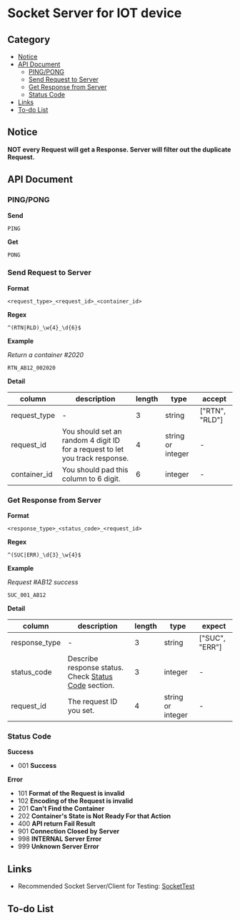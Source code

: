 # Socket Server for IOT device

## Category

- [Notice](#notice)
- [API Document](#api-document)
  - [PING/PONG](#ping_pong)
  - [Send Request to Server](#send-request-to-server)
  - [Get Response from Server](#get-response-from-server)
  - [Status Code](#status-code)
- [Links](#links)
- [To-do List](#to-do-list)

## Notice

**NOT every Request will get a Response. Server will filter out the duplicate Request.**

## API Document

### PING/PONG

**Send**

```
PING
```

**Get**

```
PONG
```

### Send Request to Server

**Format**

```
<request_type>_<request_id>_<container_id>
```

**Regex**

```
^(RTN|RLD)_\w{4}_\d{6}$
```

**Example**

_Return a container #2020_

```
RTN_AB12_002020
```

**Detail**

| column       | description                                                                  | length | type              | accept         |
| ------------ | ---------------------------------------------------------------------------- | ------ | ----------------- | -------------- |
| request_type | -                                                                            | 3      | string            | ["RTN", "RLD"] |
| request_id   | You should set an random 4 digit ID for a request to let you track response. | 4      | string or integer | -              |
| container_id | You should pad this column to 6 digit.                                       | 6      | integer           | -              |

### Get Response from Server

**Format**

```
<response_type>_<status_code>_<request_id>
```

**Regex**

```
^(SUC|ERR)_\d{3}_\w{4}$
```

**Example**

_Request #AB12 success_

```
SUC_001_AB12
```

**Detail**

| column        | description                                                          | length | type              | expect         |
| ------------- | -------------------------------------------------------------------- | ------ | ----------------- | -------------- |
| response_type | -                                                                    | 3      | string            | ["SUC", "ERR"] |
| status_code   | Describe response status. Check [Status Code](#status-code) section. | 3      | integer           | -              |
| request_id    | The request ID you set.                                              | 4      | string or integer | -              |

### Status Code

**Success**

- 001 **Success**

**Error**

- 101 **Format of the Request is invalid**
- 102 **Encoding of the Request is invalid**
- 201 **Can't Find the Container**
- 202 **Container's State is Not Ready For that Action**
- 400 **API return Fail Result**
- 901 **Connection Closed by Server**
- 998 **INTERNAL Server Error**
- 999 **Unknown Server Error**

## Links

- Recommended Socket Server/Client for Testing: [SocketTest](http://sockettest.sourceforge.net/)

## To-do List
